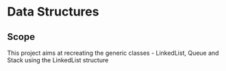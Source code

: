 # Data Structures

## Scope
This project aims at recreating the generic classes - LinkedList, Queue and Stack using the LinkedList structure